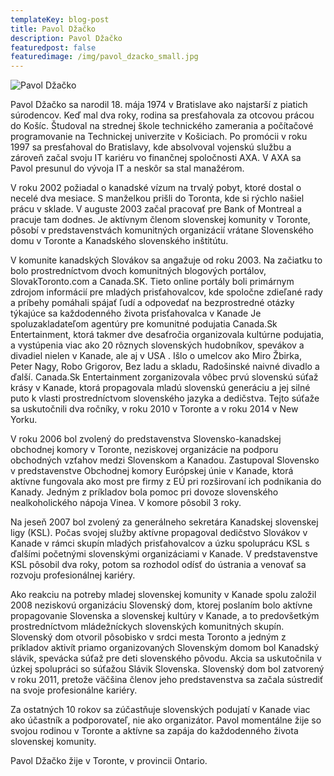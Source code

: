```yaml
---
templateKey: blog-post
title: Pavol Džačko
description: Pavol Džačko
featuredpost: false
featuredimage: /img/pavol_dzacko_small.jpg
---
```

![Pavol Džačko](/img/pavol_dzacko_big.jpg "Pavol Džačko")

Pavol Džačko sa narodil 18. mája 1974 v Bratislave ako najstarší z piatich súrodencov. Keď mal dva roky, rodina sa presťahovala za otcovou prácou do Košíc. Študoval na strednej škole technického zamerania a počítačové programovanie na Technickej univerzite v Košiciach. Po promócii v roku 1997 sa presťahoval do Bratislavy, kde absolvoval vojenskú službu a zároveň začal svoju IT kariéru vo finančnej spoločnosti AXA. V AXA sa Pavol presunul do vývoja IT a neskôr sa stal manažérom.

V roku 2002 požiadal o kanadské vízum na trvalý pobyt, ktoré dostal o necelé dva mesiace. S manželkou prišli do Toronta, kde si rýchlo našiel prácu v sklade. V auguste 2003 začal pracovať pre Bank of Montreal a pracuje tam dodnes. Je aktívnym členom slovenskej komunity v Toronte, pôsobí v predstavenstvách komunitných organizácií vrátane Slovenského domu v Toronte a Kanadského slovenského inštitútu.

V komunite kanadských Slovákov sa angažuje od roku 2003. Na začiatku to bolo prostredníctvom dvoch komunitných blogových portálov, SlovakToronto.com a Canada.SK. Tieto online portály boli primárnym zdrojom informácií pre mladých prisťahovalcov, kde spoločne zdieľané rady a príbehy pomáhali spájať ľudí a odpovedať na bezprostredné otázky týkajúce sa každodenného života prisťahovalca v Kanade 
Je spoluzakladateľom agentúry pre komunitné podujatia Canada.Sk Entertainment, ktorá takmer dve desaťročia organizovala kultúrne podujatia, a vystúpenia viac ako 20 rôznych slovenských hudobníkov, spevákov a divadiel nielen v Kanade, ale aj v USA . Išlo o umelcov ako Miro Žbirka, Peter Nagy, Robo Grigorov, Bez ladu a skladu, Radošinské naivné divadlo a ďalší. Canada.Sk Entertainment zorganizovala vôbec prvú slovenskú súťaž krásy v Kanade, ktorá propagovala mladú slovenskú generáciu a jej silné puto k vlasti prostredníctvom slovenského jazyka a dedičstva. Tejto súťaže sa uskutočnili dva ročníky, v roku 2010 v Toronte a v roku 2014 v New Yorku.

V roku 2006 bol zvolený do predstavenstva Slovensko-kanadskej obchodnej komory v Toronte, neziskovej organizácie na podporu obchodných vzťahov medzi Slovenskom a Kanadou. Zastupoval Slovensko v predstavenstve Obchodnej komory Európskej únie v Kanade, ktorá aktívne fungovala ako most pre firmy z EÚ pri rozširovaní ich podnikania do Kanady. Jedným z príkladov bola pomoc pri dovoze slovenského nealkoholického nápoja Vinea. V komore pôsobil 3 roky.

Na jeseň 2007 bol zvolený za generálneho sekretára Kanadskej slovenskej ligy (KSL). Počas svojej služby aktívne propagoval dedičstvo Slovákov v Kanade v rámci skupín mladých prisťahovalcov a úzku spoluprácu KSL s ďalšími početnými slovenskými organizáciami v Kanade. V predstavenstve KSL pôsobil dva roky, potom sa rozhodol odísť do ústrania a venovať sa rozvoju profesionálnej kariéry.

Ako reakciu na potreby mladej slovenskej komunity v Kanade spolu založil 2008 neziskovú organizáciu Slovenský dom, ktorej poslaním bolo aktívne propagovanie Slovenska a slovenskej kultúry v Kanade, a to predovšetkým prostredníctvom mládežníckych slovenských komunitných skupín. Slovenský dom otvoril pôsobisko v srdci mesta Toronto a jedným z príkladov aktivít priamo organizovaných Slovenským domom bol Kanadský slávik, spevácka súťaž pre deti slovenského pôvodu. Akcia sa uskutočnila v úzkej spolupráci so súťažou Slávik Slovenska. Slovenský dom bol zatvorený v roku 2011, pretože väčšina členov jeho predstavenstva sa začala sústrediť na svoje profesionálne kariéry.

Za ostatných 10 rokov sa zúčastňuje slovenských podujatí v Kanade viac ako účastník a podporovateľ, nie ako organizátor. Pavol momentálne žije so svojou rodinou v Toronte a aktívne sa zapája do každodenného života slovenskej komunity.

Pavol Džačko žije v Toronte, v provincii Ontario.